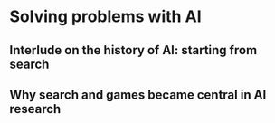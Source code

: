 # Solving problems with AI

## Interlude on the history of AI: starting from search

## Why search and games became central in AI research
